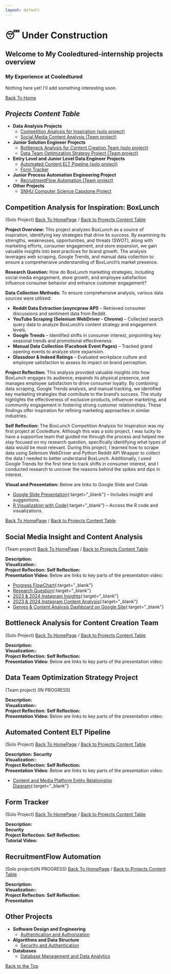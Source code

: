 ```yaml
---
layout: default
---
```


# 😴 Under Construction
## Welcome to My Cooledtured-internship projects overview
### My Experience at Cooledtured

Nothing here yet! I'll add something interesting soon.

[Back To Home](./)

## _Projects Content Table_
- **Data Analysis Projects**  
    - [Competition Analysis for Inspiration (solo project) ](#competition-analysis-for-inspiration-boxlunch)
    - [Social Media Content Analysis (Team project)](#social-media-insight-and-content-analysis)
- **Junior Solution Engineer Projects**  
    - [Bottleneck Analysis for Content Creation Team (solo project)](#bottleneck-analysis-for-content-creation-team)
    - [Data Team Optimization Strategy Project (Team project)](#team-optimization-strategy-project)
- **Entry Level and Junior Level Data Engineer Projects**  
    - [Automated Content ELT Pipeline (solo project)](#automated-content-elt-pipeline)
    - [Form Tracker](#form-tracker (solo project))
- **Junior Process Automation Engineering Project**
    - [RecruitmentFlow Automation (Team project)](#recruitmentflow-automation)         
- **Other Projects**
    - [SNHU Computer Science Capstone Project](./cs-capstone.html)


## Competition Analysis for Inspiration: BoxLunch 
(Solo Project) [Back To HomePage](./) / [Back to Projects Content Table](#projects-content-table)

**Project Overview:** 
This project analyzes BoxLunch as a source of inspiration, identifying key strategies that drive its success. By examining its strengths, weaknesses, opportunities, and threats (SWOT), along with marketing efforts, consumer engagement, and store expansion, we gain valuable insights into best practices for brand growth. The analysis leverages web scraping, Google Trends, and manual data collection to ensure a comprehensive understanding of BoxLunch’s market presence.

**Research Question:**
How do BoxLunch marketing strategies, including social media engagement, store growth, and employee satisfaction influence consumer behavior and enhance customer engagement?

**Data Collection Methods:**
To ensure comprehensive analysis, various data sources were utilized:
- **Reddit Data Extraction (asyncpraw API)** – Retrieved consumer discussions and sentiment data from Reddit.
- **YouTube Scraping (Selenium WebDriver - Chrome)** – Collected search query data to analyze BoxLunch’s content strategy and engagement levels.
- **Google Trends** – Identified shifts in consumer interest, pinpointing key seasonal trends and promotional effectiveness.
- **Manual Data Collection (Facebook Event Pages)** – Tracked grand opening events to analyze store expansion.
- **Glassdoor & Indeed Ratings** – Evaluated workplace culture and employee satisfaction to assess its impact on brand perception.

**Project Reflection:**
This analysis provided valuable insights into how BoxLunch engages its audience, expands its physical presence, and manages employee satisfaction to drive consumer loyalty. By combining data scraping, Google Trends analysis, and manual tracking, we identified key marketing strategies that contribute to the brand’s success. The study highlights the effectiveness of exclusive products, influencer marketing, and community engagement in fostering strong customer relationships. These findings offer inspiration for refining marketing approaches in similar industries.

**Self Reflection:**
The BoxLunch Competition Analysis for Inspiration was my first project at Cooledture. Although this was a solo project, I was lucky to have a supportive team that guided me through the process and helped me stay focused on my research question, specifically identifying what types of data would be most relevant. During this project, I learned how to scrape data using Selenium WebDriver and Python Reddit API Wrapper to collect the data I needed to better understand BoxLunch. Additionally, I used Google Trends for the first time to track shifts in consumer interest, and I conducted research to uncover the reasons behind the spikes and dips in interest.

**Visual and Presentation:**  Below are links to Google Slide and Colab
- [Google Slide Presentation](https://docs.google.com/presentation/d/12nC_Oh535FDbhp-xkJqxMid0yMfgVt5Ajw-D0nb7mf8/edit?usp=sharing){:target="_blank"} – Includes insight and suggestions.
- [R Visualization with Code](https://colab.research.google.com/drive/1AOOwmmJNTYUtVa_ZQwF90-9yWEyN01m-?usp=sharing){:target="_blank"} – Access the R code and visualizations.

[Back To HomePage](./) / [Back to Projects Content Table](#projects-content-table)

## Social Media Insight and Content Analysis
(Team project) [Back To HomePage](./) / [Back to Projects Content Table](#projects-content-table)

**Description:**  
**Visualization::**  
**Project Reflection:**
**Self Reflection:**  
**Presentation Video:** Below are links to key parts of the presentation video:
- [Progress FlowChart](https://www.youtube.com/watch?v=gZbEl0Yac_Q&t=45s){:target="_blank"} 
- [Research Question](https://www.youtube.com/watch?v=gZbEl0Yac_Q&t=272s){:target="_blank"} 
- [2023 & 2024 Instagram Insights](https://www.youtube.com/watch?v=gZbEl0Yac_Q&t=300s){:target="_blank"} 
- [2023 & 2024 Instagram Content Analysis](https://www.youtube.com/watch?v=TX37xCBqLuM&t=57s){:target="_blank"} 
- [Genres & Content Analysis Dashboard on Google Site](https://www.youtube.com/watch?v=TX37xCBqLuM&t=576s){:target="_blank"} 

## Bottleneck Analysis for Content Creation Team
(Solo Project) [Back To HomePage](./) / [Back to Projects Content Table](#projects-content-table)

**Description:**  
**Visualization::**  
**Project Reflection:**
**Self Reflection:**  
**Presentation Video:** Below are links to key parts of the presentation video:  
## Data Team Optimization Strategy Project
(Team project) (IN PROGRESS)

**Description:**  
**Visualization::**  
**Project Reflection:**
**Self Reflection:**  
**Presentation Video:** Below are links to key parts of the presentation video:
## Automated Content ELT Pipeline
(Solo Project) [Back To HomePage](./) / [Back to Projects Content Table](#projects-content-table)

**Description:**
**Security**    
**Visualization::**  
**Project Reflection:**
**Self Reflection:**  
**Presentation Video:** Below are links to key parts of the presentation video:
- [Content and Media Platform Entity Relationship Diagram](https://www.youtube.com/watch?v=gZbEl0Yac_Q&t=159s){:target="_blank"}

## Form Tracker
(Solo Project) [Back To HomePage](./) / [Back to Projects Content Table](#projects-content-table)

**Description:**  
**Security**  
**Project Reflection:**
**Self Reflection:**  
**Tutorial Video:**

## RecruitmentFlow Automation
(Solo project)(IN PROGRESS) [Back To HomePage](./) / [Back to Projects Content Table](#projects-content-table)

**Description:**  
**Visualization::**  
**Project Reflection:**
**Self Reflection:**  
**Presentation** 
## Other Projects
- **Software Design and Engineering**
    - [Authentication and Authorization](./cs-capstone.html#enhancement-1-software-design-and-engineering)  
- **Algorithms and Data Structure**
    - [Security and Authentication](./cs-capstone.html#enhancement-2-algorithms-and-data-structure)  
- **Databases** 
    - [Database Management and Data Analytics](./cs-capstone.html#enhancement-3-databases) 

[Back to the Top](./cooledtured-internship.html)     